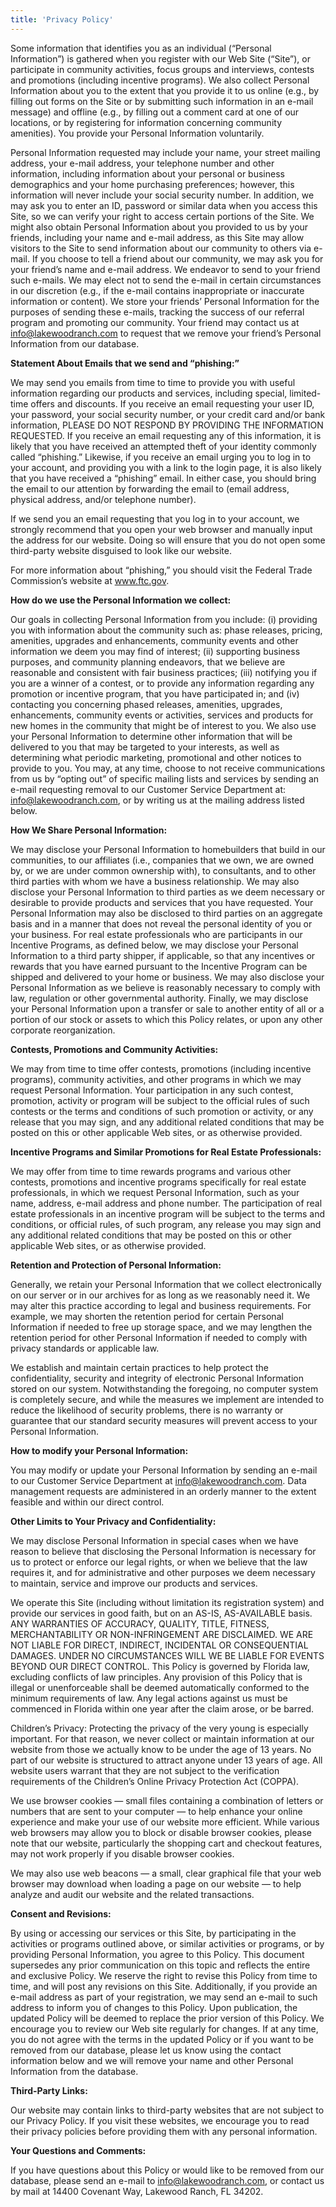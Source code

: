 ```yaml
---
title: 'Privacy Policy'
---
```


Some information that identifies you as an individual (“Personal Information”) is gathered when you register with our Web Site (“Site”), or participate in community activities, focus groups and interviews, contests and promotions (including incentive programs). We also collect Personal Information about you to the extent that you provide it to us online (e.g., by filling out forms on the Site or by submitting such information in an e-mail message) and offline (e.g., by filling out a comment card at one of our locations, or by registering for information concerning community amenities). You provide your Personal Information voluntarily.

Personal Information requested may include your name, your street mailing address, your e-mail address, your telephone number and other information, including information about your personal or business demographics and your home purchasing preferences; however, this information will never include your social security number. In addition, we may ask you to enter an ID, password or similar data when you access this Site, so we can verify your right to access certain portions of the Site. We might also obtain Personal Information about you provided to us by your friends, including your name and e-mail address, as this Site may allow visitors to the Site to send information about our community to others via e-mail. If you choose to tell a friend about our community, we may ask you for your friend’s name and e-mail address. We endeavor to send to your friend such e-mails. We may elect not to send the e-mail in certain circumstances in our discretion (e.g., if the e-mail contains inappropriate or inaccurate information or content). We store your friends’ Personal Information for the purposes of sending these e-mails, tracking the success of our referral program and promoting our community. Your friend may contact us at [info@lakewoodranch.com](mailto:info@lakewoodranch.com) to request that we remove your friend’s Personal Information from our database.

**Statement About Emails that we send and “phishing:”**

We may send you emails from time to time to provide you with useful information regarding our products and services, including special, limited-time offers and discounts. If you receive an email requesting your user ID, your password, your social security number, or your credit card and/or bank information, PLEASE DO NOT RESPOND BY PROVIDING THE INFORMATION REQUESTED. If you receive an email requesting any of this information, it is likely that you have received an attempted theft of your identity commonly called “phishing.” Likewise, if you receive an email urging you to log in to your account, and providing you with a link to the login page, it is also likely that you have received a “phishing” email. In either case, you should bring the email to our attention by forwarding the email to (email address, physical address, and/or telephone number).

If we send you an email requesting that you log in to your account, we strongly recommend that you open your web browser and manually input the address for our website. Doing so will ensure that you do not open some third-party website disguised to look like our website.

For more information about “phishing,” you should visit the Federal Trade Commission’s website at www.ftc.gov.

**How do we use the Personal Information we collect:**

Our goals in collecting Personal Information from you include: (i) providing you with information about the community such as: phase releases, pricing, amenities, upgrades and enhancements, community events and other information we deem you may find of interest; (ii) supporting business purposes, and community planning endeavors, that we believe are reasonable and consistent with fair business practices; (iii) notifying you if you are a winner of a contest, or to provide any information regarding any promotion or incentive program, that you have participated in; and (iv) contacting you concerning phased releases, amenities, upgrades, enhancements, community events or activities, services and products for new homes in the community that might be of interest to you. We also use your Personal Information to determine other information that will be delivered to you that may be targeted to your interests, as well as determining what periodic marketing, promotional and other notices to provide to you. You may, at any time, choose to not receive communications from us by “opting out” of specific mailing lists and services by sending an e-mail requesting removal to our Customer Service Department at: info@lakewoodranch.com, or by writing us at the mailing address listed below.

**How We Share Personal Information:**

We may disclose your Personal Information to homebuilders that build in our communities, to our affiliates (i.e., companies that we own, we are owned by, or we are under common ownership with), to consultants, and to other third parties with whom we have a business relationship. We may also disclose your Personal Information to third parties as we deem necessary or desirable to provide products and services that you have requested. Your Personal Information may also be disclosed to third parties on an aggregate basis and in a manner that does not reveal the personal identity of you or your business. For real estate professionals who are participants in our Incentive Programs, as defined below, we may disclose your Personal Information to a third party shipper, if applicable, so that any incentives or rewards that you have earned pursuant to the Incentive Program can be shipped and delivered to your home or business. We may also disclose your Personal Information as we believe is reasonably necessary to comply with law, regulation or other governmental authority. Finally, we may disclose your Personal Information upon a transfer or sale to another entity of all or a portion of our stock or assets to which this Policy relates, or upon any other corporate reorganization.

**Contests, Promotions and Community Activities:**

We may from time to time offer contests, promotions (including incentive programs), community activities, and other programs in which we may request Personal Information. Your participation in any such contest, promotion, activity or program will be subject to the official rules of such contests or the terms and conditions of such promotion or activity, or any release that you may sign, and any additional related conditions that may be posted on this or other applicable Web sites, or as otherwise provided.

**Incentive Programs and Similar Promotions for Real Estate Professionals:**

We may offer from time to time rewards programs and various other contests, promotions and incentive programs specifically for real estate professionals, in which we request Personal Information, such as your name, address, e-mail address and phone number. The participation of real estate professionals in an incentive program will be subject to the terms and conditions, or official rules, of such program, any release you may sign and any additional related conditions that may be posted on this or other applicable Web sites, or as otherwise provided.

**Retention and Protection of Personal Information:**

Generally, we retain your Personal Information that we collect electronically on our server or in our archives for as long as we reasonably need it. We may alter this practice according to legal and business requirements. For example, we may shorten the retention period for certain Personal Information if needed to free up storage space, and we may lengthen the retention period for other Personal Information if needed to comply with privacy standards or applicable law.

We establish and maintain certain practices to help protect the confidentiality, security and integrity of electronic Personal Information stored on our system. Notwithstanding the foregoing, no computer system is completely secure, and while the measures we implement are intended to reduce the likelihood of security problems, there is no warranty or guarantee that our standard security measures will prevent access to your Personal Information.

**How to modify your Personal Information:**

You may modify or update your Personal Information by sending an e-mail to our Customer Service Department at info@lakewoodranch.com. Data management requests are administered in an orderly manner to the extent feasible and within our direct control.

**Other Limits to Your Privacy and Confidentiality:**

We may disclose Personal Information in special cases when we have reason to believe that disclosing the Personal Information is necessary for us to protect or enforce our legal rights, or when we believe that the law requires it, and for administrative and other purposes we deem necessary to maintain, service and improve our products and services.

We operate this Site (including without limitation its registration system) and provide our services in good faith, but on an AS-IS, AS-AVAILABLE basis. ANY WARRANTIES OF ACCURACY, QUALITY, TITLE, FITNESS, MERCHANTABILITY OR NON-INFRINGEMENT ARE DISCLAIMED. WE ARE NOT LIABLE FOR DIRECT, INDIRECT, INCIDENTAL OR CONSEQUENTIAL DAMAGES. UNDER NO CIRCUMSTANCES WILL WE BE LIABLE FOR EVENTS BEYOND OUR DIRECT CONTROL. This Policy is governed by Florida law, excluding conflicts of law principles. Any provision of this Policy that is illegal or unenforceable shall be deemed automatically conformed to the minimum requirements of law. Any legal actions against us must be commenced in Florida within one year after the claim arose, or be barred.

Children’s Privacy: Protecting the privacy of the very young is especially important. For that reason, we never collect or maintain information at our website from those we actually know to be under the age of 13 years. No part of our website is structured to attract anyone under 13 years of age. All website users warrant that they are not subject to the verification requirements of the Children’s Online Privacy Protection Act (COPPA).

We use browser cookies — small files containing a combination of letters or numbers that are sent to your computer — to help enhance your online experience and make your use of our website more efficient. While various web browsers may allow you to block or disable browser cookies, please note that our website, particularly the shopping cart and checkout features, may not work properly if you disable browser cookies.

We may also use web beacons — a small, clear graphical file that your web browser may download when loading a page on our website — to help analyze and audit our website and the related transactions.

**Consent and Revisions:**

By using or accessing our services or this Site, by participating in the activities or programs outlined above, or similar activities or programs, or by providing Personal Information, you agree to this Policy. This document supersedes any prior communication on this topic and reflects the entire and exclusive Policy. We reserve the right to revise this Policy from time to time, and will post any revisions on this Site. Additionally, if you provide an e-mail address as part of your registration, we may send an e-mail to such address to inform you of changes to this Policy. Upon publication, the updated Policy will be deemed to replace the prior version of this Policy. We encourage you to review our Web site regularly for changes. If at any time, you do not agree with the terms in the updated Policy or if you want to be removed from our database, please let us know using the contact information below and we will remove your name and other Personal Information from the database.

**Third-Party Links:**

Our website may contain links to third-party websites that are not subject to our Privacy Policy. If you visit these websites, we encourage you to read their privacy policies before providing them with any personal information.

**Your Questions and Comments:**

If you have questions about this Policy or would like to be removed from our database, please send an e-mail to info@lakewoodranch.com, or contact us by mail at 14400 Covenant Way, Lakewood Ranch, FL 34202.